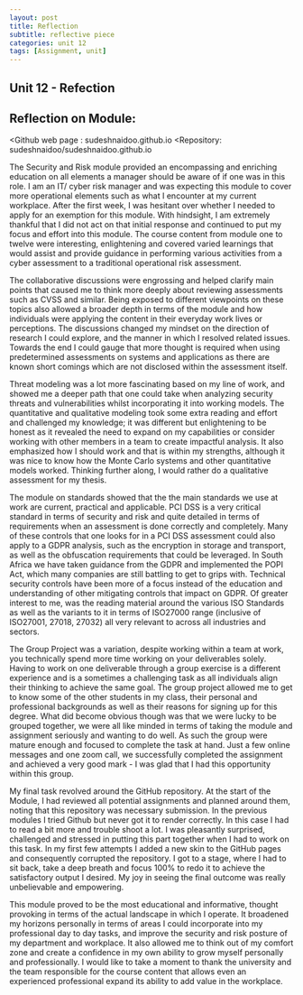 ```yaml
---
layout: post
title: Reflection
subtitle: reflective piece
categories: unit 12
tags: [Assignment, unit]
---
```


## Unit 12  - Refection 

<H2>Reflection on Module: </H2>

<Github web page : sudeshnaidoo.github.io
<Repository: sudeshnaidoo/sudeshnaidoo.github.io

<p>The Security and Risk module provided an encompassing and enriching education on all elements a manager should be aware of if one was in this role. I am an IT/ cyber risk manager and was expecting this module to cover more operational elements such as what I encounter at my current workplace.  After the first week, I was hesitant over whether I needed to apply for an exemption for this module.  With hindsight, I am extremely thankful that I did not act on that initial response and continued to put my focus and effort into this module.  The course content from module one  to twelve were interesting, enlightening and covered varied learnings that would assist and provide guidance in performing  various activities from a cyber assessment to a traditional operational risk assessment.</p>
<p>The collaborative discussions were engrossing and helped clarify main points that caused me to think more deeply about reviewing assessments such as CVSS and similar. Being exposed to different viewpoints on these topics also allowed a broader depth in terms of the module and how individuals were applying the content in their everyday work lives or perceptions.  The discussions changed my mindset on the direction of research I could explore, and the manner in which I resolved related issues.  Towards the end I could gauge that more thought is required when using predetermined assessments on systems and applications as there are known short comings which are not disclosed within the  assessment itself.</p>
<p>Threat modeling was a lot more fascinating based on my line of work,  and showed me a deeper path that one could take when analyzing security threats and vulnerabilities whilst incorporating it into working models. The quantitative and qualitative modeling took some extra reading and effort and challenged my knowledge; it was different but enlightening to be honest as it revealed the need to expand on my capabilities or consider working with other members in a team to create impactful analysis.  It also emphasized how I should work and that is within my strengths, although it was nice to know how the Monte Carlo systems and other quantitative models worked.  Thinking further along, I would rather do a qualitative assessment for my thesis.</p>
<p>The module on standards showed that the the main standards we use at work are current, practical and applicable.  PCI DSS is a very critical standard in terms of security and risk and quite detailed in terms of requirements when an assessment is done correctly and completely.  Many of these controls that one looks for in a PCI DSS assessment could also apply to a GDPR analysis, such as the encryption in storage and transport, as well as the obfuscation requirements that could be leveraged. In South Africa we have taken guidance from the GDPR and implemented the POPI Act, which many companies are still battling to get to grips with. Technical security controls have been more of a focus instead of the education and understanding of other mitigating controls that impact on GDPR.  Of greater interest to me, was the reading material around the various ISO Standards as well as the variants to it in terms of ISO27000 range (inclusive of ISO27001, 27018, 27032) all very relevant to across all industries and sectors. </p>
<p>The Group Project was a variation, despite working within a team at work, you technically spend more time working on your deliverables solely.  Having to work on one deliverable through a group exercise is a different experience and is a sometimes a challenging task as all individuals align their thinking to achieve the same goal.  The group project allowed me to get to know some of the other students in my class, their personal and professional backgrounds as well as their reasons for signing up for this degree. What did become obvious though was that we were lucky to be grouped together, we were all like minded in terms of taking the module and assignment seriously and wanting to do well.  As such the group were mature enough and focused  to complete the task at hand.  Just a few online messages and one zoom call, we successfully completed the assignment and achieved a very good mark - I was glad that I had this opportunity within this group.</p>
<p>My final task revolved around the GitHub repository.  At the start of the Module, I had reviewed all potential assignments and planned around them, noting that this repository was necessary submission. In the previous modules I tried Github but never got it to render correctly. In this case I had to read a bit more and trouble shoot a lot.  I was pleasantly surprised, challenged and stressed in putting this part together when I had to work on this task.  In my first few attempts I added a new skin to the GitHub pages and consequently corrupted the repository. I got to a stage, where I had to sit back, take a deep breath and focus 100% to redo it to achieve the satisfactory output I desired.   My joy in seeing the final outcome was really unbelievable and empowering.</p>
<p>This module proved to be the most educational and informative, thought provoking in terms of the actual landscape in which I operate.  It broadened my horizons personally in terms of areas I could incorporate into my professional day to day tasks, and improve the security and risk posture of my department and workplace.   It also allowed me to think out of my comfort zone and create a confidence in my own ability to grow myself personally and professionally.  I would like to take a moment to thank the university and the team responsible for the course content that allows even an experienced professional expand its ability to add value in the workplace.</p>
